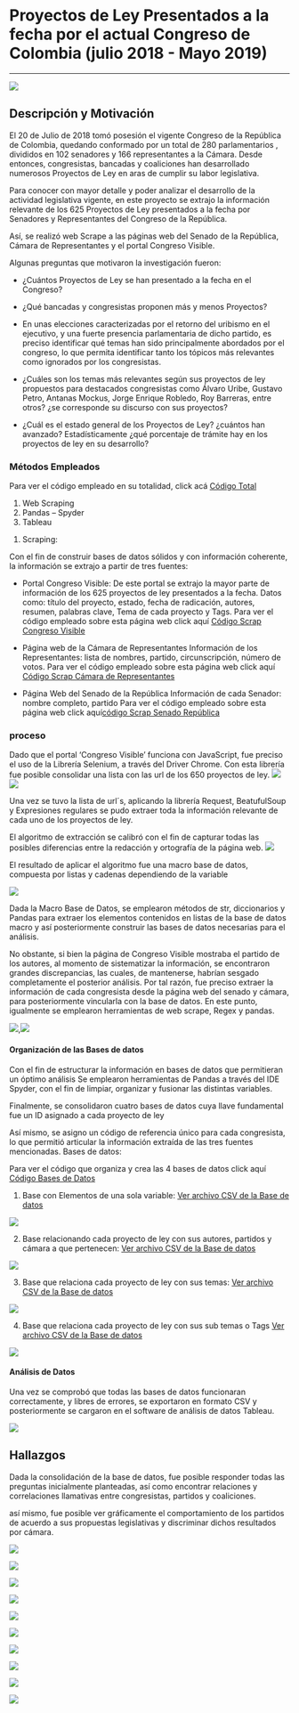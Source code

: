 # Proyectos de Ley Presentados a la fecha por el actual Congreso de Colombia (julio 2018 - Mayo 2019)
__________________
![](Imagenes/congreso_edificio_1.jpg)



## Descripción y Motivación 

El 20 de Julio de 2018 tomó posesión el vigente Congreso de la República de Colombia, quedando conformado por un total de 280 parlamentarios
, divididos en 102 senadores y 166 representantes a la Cámara. Desde entonces, congresistas, bancadas y coaliciones han desarrollado 
numerosos Proyectos de Ley en aras de cumplir su labor legislativa. 

Para conocer con mayor detalle  y poder analizar el desarrollo de la actividad legislativa vigente,  en este proyecto se extrajo la información 
relevante de los 625 Proyectos de Ley presentados a la fecha por Senadores y Representantes del Congreso de la República.

Así, se realizó web Scrape a las páginas web del Senado de la República, Cámara de Representantes y el portal Congreso Visible. 

 
Algunas preguntas que motivaron la investigación fueron: 
- ¿Cuántos Proyectos de Ley se han presentado a la fecha en el Congreso?

- ¿Qué bancadas y congresistas proponen más y menos Proyectos?

- En unas elecciones caracterizadas por el retorno del uribismo en el ejecutivo, y una fuerte presencia parlamentaria de dicho partido, es preciso 
identificar qué temas han sido principalmente abordados por el congreso, lo que permita identificar tanto los tópicos más relevantes como ignorados por los congresistas.

- ¿Cuáles son los temas más relevantes según sus proyectos de ley propuestos para destacados congresistas como Álvaro Uribe, Gustavo Petro, Antanas Mockus, 
Jorge Enrique Robledo, Roy Barreras, entre otros?  ¿se corresponde su discurso con sus proyectos? 

- ¿Cuál es el estado general de los Proyectos de Ley? ¿cuántos han avanzado? Estadísticamente ¿qué porcentaje de trámite hay en los proyectos de ley en su desarrollo? 



### Métodos Empleados 

Para ver el código empleado en su totalidad, click acá [Código Total](Spyder_Code_Proyecto_Final.py)

1. Web Scraping 
2. Pandas – Spyder 
3. Tableau 

1) Scraping:

Con el fin de construir bases de datos sólidos y con información coherente, la información se extrajo a partir de tres fuentes: 
- Portal Congreso Visible: 
De este portal se extrajo la mayor parte de información de los 625 proyectos de ley presentados a la fecha. Datos como: título del proyecto, estado, fecha de radicación, autores, resumen, palabras clave, Tema de cada proyecto y  Tags. 
Para ver el código empleado sobre esta página web click aquí [Código Scrap Congreso Visible](Scrape%20Congreso%20Visible%20.ipynb)

- Página web de la Cámara de Representantes 
Información de los Representantes: lista de nombres, partido, circunscripción, número de votos. 
Para ver el código empleado sobre esta página web click aquí [Código Scrap Cámara de Representantes](Scrape%20Página%20Camara%20de%20Representantes%20.ipynb)

- Página Web del Senado de la República 
Información de cada Senador: nombre completo, partido
Para ver el código empleado sobre esta página web click aquí[código Scrap Senado República](Scrape%20Página%20Senado%20de%20la%20República%20.ipynb)

### proceso

Dado que el portal ‘Congreso Visible’ funciona con JavaScript, fue preciso el uso de la Librería Selenium, a través del Driver Chrome.  Con esta librería fue posible consolidar una lista con las url de los 650 proyectos de ley.
![](Imagenes/congreso_visible.JPG)
![](Imagenes/algoritmo_123_pdl.JPG)

Una vez se tuvo la lista de url´s, aplicando la librería Request, BeatufulSoup y Expresiones regulares se pudo extraer toda la información relevante de cada uno de los proyectos de ley. 

El algoritmo de extracción se calibró con el fin de capturar todas las posibles diferencias entre la redacción y ortografía de la página web. 
![](Imagenes/algoritmo_scrap_elementos.JPG)


El resultado de aplicar el algoritmo fue una macro base de datos, compuesta por listas y cadenas dependiendo de la variable 

![](Imagenes/MacroDB.JPG) 

Dada la Macro Base de Datos, se emplearon métodos de str, diccionarios y Pandas para extraer los elementos contenidos en listas de la base de datos macro  y así posteriormente construir las bases de datos necesarias para el análisis. 

No obstante, si bien la página de Congreso Visible mostraba el partido de los autores, al momento de sistematizar la información, se encontraron grandes discrepancias, las cuales, de mantenerse, habrían sesgado completamente el posterior análisis. Por tal razón, fue preciso extraer la información de cada congresista desde la página web del senado y cámara, para posteriormente vincularla con la base de datos. En este punto, igualmente se emplearon herramientas de web scrape, Regex y pandas. 

![](Imagenes/Scrap_camara.JPG),![](Imagenes/scrap_senado.JPG)

#### Organización de las Bases de datos

Con el fin de estructurar la información en bases de datos que permitieran un óptimo análisis Se emplearon herramientas de Pandas a través del IDE Spyder, con el fin de limpiar, organizar y fusionar las distintas variables. 

Finalmente, se consolidaron cuatro bases de datos cuya llave fundamental fue un ID asignado a cada proyecto de ley

Así mismo, se asigno un código de referencia único para cada congresista, lo que permitió articular la información extraída de las tres fuentes mencionadas. 
Bases de datos: 

Para ver el código que organiza y crea las 4 bases de datos click aquí [Código Bases de Datos](Consolidación%20de%20las%204%20Bases%20de%20Datos%20.ipynb)

1. Base con Elementos de una sola variable:  [Ver archivo CSV de la Base de datos](Base_datos_unicos.csv)  

![](Imagenes/Frame_1.JPG)

2. Base relacionando cada proyecto de ley con sus autores, partidos y cámara a que pertenecen: [Ver archivo CSV de la Base de datos](BASE_2.csv)

![](Imagenes/frame_2.JPG)

3. Base que relaciona cada proyecto de ley con sus  temas:  [Ver archivo CSV de la Base de datos](Base_Temas.csv)

![](Imagenes/frame_3.JPG)

4. Base que relaciona cada proyecto de ley con sus sub temas o Tags   [Ver archivo CSV de la Base de datos](Base_Tags.csv)

![](Imagenes/frame_4.JPG)


#### Análisis de Datos 

Una vez se comprobó que todas las bases de datos funcionaran correctamente, y libres de errores, se exportaron en formato CSV y posteriormente se cargaron en el software de análisis de datos Tableau. 

![](Imagenes/tableau_bases.JPG)


## Hallazgos 

Dada la consolidación de la base de datos, fue posible responder todas las preguntas inicialmente planteadas, así como encontrar relaciones y correlaciones llamativas entre congresistas, partidos y coaliciones. 

así mismo, fue posible ver gráficamente el comportamiento de los partidos de acuerdo a sus propuestas legislativas y discriminar dichos resultados por cámara. 

![](Imagenes/Tipo_PdL.JPG)

![](Imagenes/Estado.JPG)

![](Imagenes/PdL_congresista_SenYCam.JPG)

![](Imagenes/PdL_congresista_Senado.JPG)

![](Imagenes/PdL_congresista_cámara.JPG)

![](Imagenes/Tema.JPG)

![](Imagenes/Tema_cantidad.png)

![](Imagenes/Estado_Tema.JPG)

![](Imagenes/Partidos_Proyectos_cámara_senado.JPG)

![](Imagenes/Tema_Uribe_Petro.JPG)

